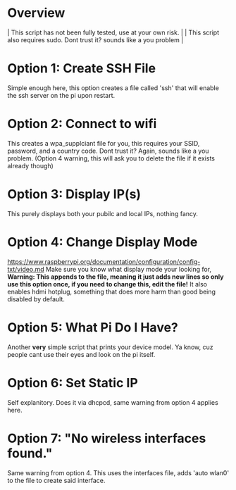 # Overview
| This script has not been fully tested, use at your own risk. |
| This script also requires sudo. Dont trust it? sounds like a you problem |
# Option 1: Create SSH File
Simple enough here, this option creates a file called 'ssh' that will enable the ssh server on the pi upon restart. 

# Option 2: Connect to wifi
This creates a wpa_supplciant file for you, this requires your SSID, password, and a country code. Dont trust it? Again, sounds like a you problem.
(Option 4 warning, this will ask you to delete the file if it exists already though)

# Option 3: Display IP(s)
This purely displays both your pubilc and local IPs, nothing fancy. 

# Option 4: Change Display Mode
https://www.raspberrypi.org/documentation/configuration/config-txt/video.md
Make sure you know what display mode your looking for, **Warning: This appends to the file, meaning it just adds new lines so only use this option once,
if you need to change this, edit the file!** It also enables hdmi hotplug, something that does more harm than good being disabled by default. 

# Option 5: What Pi Do I Have?
Another **very** simple script that prints your device model. Ya know, cuz people cant use their eyes and look on the pi itself.

# Option 6: Set Static IP
Self explanitory. Does it via dhcpcd, same warning from option 4 applies here. 

# Option 7: "No wireless interfaces found."
Same warning from option 4. This uses the interfaces file, adds 'auto wlan0' to the file to create said interface. 
